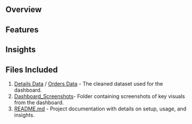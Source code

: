 ## Overview

## Features

## Insights

## Files Included
1. [Details Data](Details.csv) / [Orders Data](Orders.csv) - The cleaned dataset used for the dashboard.
2. [Dashboard_Screenshots]()- Folder containing screenshots of key visuals from the dashboard.
3. [README.md](README.md) - Project documentation with details on setup, usage, and insights.
